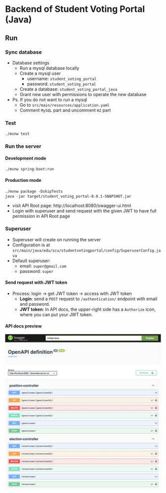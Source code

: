 # Backend of Student Voting Portal (Java)

## Run

### Sync database
- Database settings
    - Run a mysql database locally
    - Create a mysql user
        - username: `student_voting_portal`
        - password: `student_voting_portal`
    - Create a database: `student_voting_portal_java`
    - Grant new user with permissions to operate the new database
- Ps. If you do not want to run a mysql
    - Go to `src/main/resources/application.yaml`
    - Comment `MySQL` part and uncomment `H2` part

### Test
```shell
./mvnw test
```

### Run the server

#### Development mode
```shell
./mvnw spring-boot:run
```

#### Production mode
```shell
./mvnw package -DskipTests
java -jar target/student_voting_portal-0.0.1-SNAPSHOT.jar
```

- visit API Root page: http://localhost:8080/swagger-ui.html
- Login with superuser and send request with the given JWT to have full permission in API Root page

### Superuser
- Superuser will create on running the server
- Configuration is at `src/main/java/edu/scu/studentvotingportal/config/SuperuserConfig.java`
- Default superuser:
  - email: `super@gmail.com`
  - password: `super`

#### Send request with JWT token 
- Process: login -> get JWT token -> access with JWT token
  - **Login**: send a `POST` request to `/authentication/` endpoint with email and password. 
  - **JWT token**: In API docs, the upper-right side has a `Authorize` icon, where you can put your JWT token.

#### API docs preview

<img width="700" src="../imgs/api-docs-java-spring-boot-swagger.jpg">
